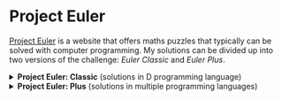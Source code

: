 # Project Euler

[Project Euler](https://projecteuler.net/) is a website that offers maths puzzles that typically can be solved with computer programming. My solutions can be divided up into two versions of the challenge: _Euler Classic_ and _Euler Plus_.

<details>
<summary><b>Project Euler: Classic</b> (solutions in D programming language)</summary>

Euler Classic is the original [projecteuler.net](https://projecteuler.net/) website that offers the problems to be solved. Here, one only needs to input the correct answer that is typically solved through programming. I implemented my solutions in the [D programming language](https://dlang.org/).

<img src="https://projecteuler.net/profile/EpsilonCalculus.png" />

| |__Description__|__Notes__|
|-|---------------|---------|
|1|[Multiples of 3 and 5](./EulerClassic/1/solution.d)| |
|2|[Even Fibonacci numbers](./EulerClassic/2/solution.d)| |
|3|[Largest prime factor](./EulerClassic/3/solution.d)| ported some code from GeekForGeeks.org |
|4|[Largest palindrome product](./EulerClassic/4/solution.d)| |
|5|[Smallest multiple](./EulerClassic/5/solution.d)| |
|6|[Sum square difference](./EulerClassic/6/solution.d)| |
|7|[10001st prime](./EulerClassic/7/solution.d)| ported some code from GeeksForGeeks.org |
|8|[Sum square difference](./EulerClassic/8/solution.d)| got some help from StackOverflow |
|9|[Special Pythagorean triplet](./EulerClassic/9/solution.d)| |
|10|[Summation of primes](./EulerClassic/10/solution.d)| reused some code from problem 7 |

</details>

<details>
<summary><b>Project Euler: Plus</b> (solutions in multiple programming languages)</summary>

ProjectEuler+ is a version of Project Euler on [hackerrank.com](https://www.hackerrank.com/), with the major difference being that a solution is submitted not as the final answer, but as a programme, and the submittion is subject to multiple test cases to demonstrate its correctness.

| |__Description__|__Solution(s)__|__Notes__|
|-|---------------|---------------|---------|
|1| |[golang](./EulerPlus/c1.go)|doesn't pass all test cases|
|2| |[python](./EulerPlus/c2.py)| |
|6| |[python](./EulerPlus/c6.py)| |
|13| |[python](./EulerPlus/c13.py)| |

</details>
